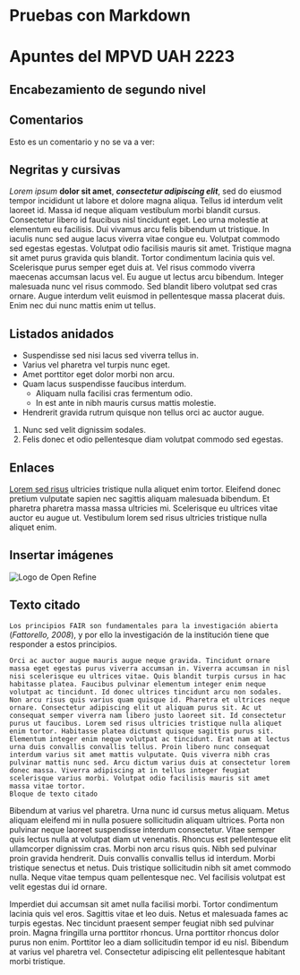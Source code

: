 # Pruebas con Markdown

# Apuntes del MPVD UAH 2223
## Encabezamiento de segundo nivel

## Comentarios
Esto es un comentario y no se va a ver:
<!--
     __        __                      _     _      _
     \ \      / /__    __ _ _ __ ___  | |__ (_)_ __(_)_ __   __ _
      \ \ /\ / / _ \  / _` | '__/ _ \ | '_ \| | '__| | '_ \ / _` |
       \ V  V /  __/ | (_| | | |  __/ | | | | | |  | | | | | (_| |
        \_/\_/ \___|  \__,_|_|  \___| |_| |_|_|_|  |_|_| |_|\__, |
                                                            |___/
    Ever thought about joining us?
    https://workforus.theguardian.com/careers/product-engineering/
     --->

## Negritas y cursivas
*Lorem ipsum* **dolor sit amet**, ***consectetur adipiscing elit***, sed do eiusmod tempor incididunt ut labore et dolore magna aliqua. Tellus id interdum velit laoreet id. Massa id neque aliquam vestibulum morbi blandit cursus. Consectetur libero id faucibus nisl tincidunt eget. Leo urna molestie at elementum eu facilisis. Dui vivamus arcu felis bibendum ut tristique. In iaculis nunc sed augue lacus viverra vitae congue eu. Volutpat commodo sed egestas egestas. Volutpat odio facilisis mauris sit amet. Tristique magna sit amet purus gravida quis blandit. Tortor condimentum lacinia quis vel. Scelerisque purus semper eget duis at. Vel risus commodo viverra maecenas accumsan lacus vel. Eu augue ut lectus arcu bibendum. Integer malesuada nunc vel risus commodo. Sed blandit libero volutpat sed cras ornare. Augue interdum velit euismod in pellentesque massa placerat duis. Enim nec dui nunc mattis enim ut tellus.

## Listados anidados
- Suspendisse sed nisi lacus sed viverra tellus in.
- Varius vel pharetra vel turpis nunc eget.
- Amet porttitor eget dolor morbi non arcu.
- Quam lacus suspendisse faucibus interdum.
  - Aliquam nulla facilisi cras fermentum odio.
  - In est ante in nibh mauris cursus mattis molestie.
-  Hendrerit gravida rutrum quisque non tellus orci ac auctor augue.
  1.  Nunc sed velit dignissim sodales.
  2.  Felis donec et odio pellentesque diam volutpat commodo sed egestas.
## Enlaces
[Lorem sed risus](https://mpvd.es) ultricies tristique nulla aliquet enim tortor. Eleifend donec pretium vulputate sapien nec sagittis aliquam malesuada bibendum. Et pharetra pharetra massa massa ultricies mi. Scelerisque eu ultrices vitae auctor eu augue ut. Vestibulum lorem sed risus ultricies tristique nulla aliquet enim.

## Insertar imágenes
![Logo de Open Refine](https://d33wubrfki0l68.cloudfront.net/3c988a78f4ddfdf4302932d866feda499368476d/d1ae7/img/openrefine_logo.svg)

## Texto citado
`Los principios FAIR son fundamentales para la investigación abierta` (*Fattorello, 2008*), y por ello la investigación de la institución tiene que responder a estos principios.


```
Orci ac auctor augue mauris augue neque gravida. Tincidunt ornare massa eget egestas purus viverra accumsan in. Viverra accumsan in nisl nisi scelerisque eu ultrices vitae. Quis blandit turpis cursus in hac habitasse platea. Faucibus pulvinar elementum integer enim neque volutpat ac tincidunt. Id donec ultrices tincidunt arcu non sodales. Non arcu risus quis varius quam quisque id. Pharetra et ultrices neque ornare. Consectetur adipiscing elit ut aliquam purus sit. Ac ut consequat semper viverra nam libero justo laoreet sit. Id consectetur purus ut faucibus. Lorem sed risus ultricies tristique nulla aliquet enim tortor. Habitasse platea dictumst quisque sagittis purus sit. Elementum integer enim neque volutpat ac tincidunt. Erat nam at lectus urna duis convallis convallis tellus. Proin libero nunc consequat interdum varius sit amet mattis vulputate. Quis viverra nibh cras pulvinar mattis nunc sed. Arcu dictum varius duis at consectetur lorem donec massa. Viverra adipiscing at in tellus integer feugiat scelerisque varius morbi. Volutpat odio facilisis mauris sit amet massa vitae tortor.
Bloque de texto citado
```

Bibendum at varius vel pharetra. Urna nunc id cursus metus aliquam. Metus aliquam eleifend mi in nulla posuere sollicitudin aliquam ultrices. Porta non pulvinar neque laoreet suspendisse interdum consectetur. Vitae semper quis lectus nulla at volutpat diam ut venenatis. Rhoncus est pellentesque elit ullamcorper dignissim cras. Morbi non arcu risus quis. Nibh sed pulvinar proin gravida hendrerit. Duis convallis convallis tellus id interdum. Morbi tristique senectus et netus. Duis tristique sollicitudin nibh sit amet commodo nulla. Neque vitae tempus quam pellentesque nec. Vel facilisis volutpat est velit egestas dui id ornare.

Imperdiet dui accumsan sit amet nulla facilisi morbi. Tortor condimentum lacinia quis vel eros. Sagittis vitae et leo duis. Netus et malesuada fames ac turpis egestas. Nec tincidunt praesent semper feugiat nibh sed pulvinar proin. Magna fringilla urna porttitor rhoncus. Urna porttitor rhoncus dolor purus non enim. Porttitor leo a diam sollicitudin tempor id eu nisl. Bibendum at varius vel pharetra vel. Consectetur adipiscing elit pellentesque habitant morbi tristique.
